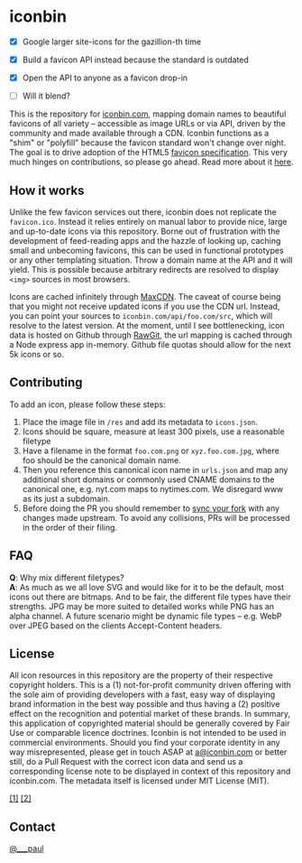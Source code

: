 
# iconbin

- [x] Google larger site-icons for the gazillion-th time
- [x] Build a favicon API instead because the standard is outdated
- [x] Open the API to anyone as a favicon drop-in
- [ ] Will it blend?

  
This is the repository for [iconbin.com](http://iconbin.com), mapping domain names to beautiful favicons of all variety – accessible as image URLs or via API, driven by the community and made available through a CDN. Iconbin functions as a "shim" or "polyfill" because the favicon standard won't change over night. The goal is to drive adoption of the HTML5 [favicon specification](https://www.w3.org/TR/html5/links.html#rel-icon). This very much hinges on contributions, so please go ahead. Read more about it [here](https://psolbach.com/write/icons-by-api-iconbin-image-assets-brands-logos-5).

## How it works
Unlike the few favicon services out there, iconbin does not replicate the `favicon.ico`. Instead it relies entirely on manual labor to provide nice, large and up-to-date icons via this repository. Borne out of frustration with the development of feed-reading apps and the hazzle of looking up, caching small and unbecoming favicons, this can be used in functional prototypes or any other templating situation. Throw a domain name at the API and it will yield. This is possible because arbitrary redirects are resolved to display `<img>` sources in most browsers.

Icons are cached infinitely through [MaxCDN](https://www.maxcdn.com/). The caveat of course being that you might not receive updated icons if you use the CDN url. Instead, you can point your sources to `iconbin.com/api/foo.com/src`, which will resolve to the latest version. At the moment, until I see bottlenecking, icon data is hosted on Github through [RawGit](https://rawgit.com/), the url mapping is cached through a Node express app in-memory. Github file quotas should allow for the next 5k icons or so.

## Contributing
To add an icon, please follow these steps:  
  
1. Place the image file in `/res` and add its metadata to `icons.json`.  
2. Icons should be square, measure at least 300 pixels, use a reasonable filetype
3. Have a filename in the format `foo.com.png` or `xyz.foo.com.jpg`, where foo should be the canonical domain name.
4. Then you reference this canonical icon name in `urls.json` and map any additional short domains or commonly used CNAME domains to the canonical one, e.g. nyt.com maps to nytimes.com. We disregard www as its just a subdomain.  
5. Before doing the PR you should remember to [sync your fork](https://help.github.com/articles/syncing-a-fork/) with any changes made upstream. To avoid any collisions, PRs will be processed in the order of their filing.  

## FAQ
**Q**: Why mix different filetypes?  
**A**: As much as we all love SVG and would like for it to be the default, most icons out there are bitmaps. And to be fair,
the different file types have their strengths. JPG may be more suited to detailed works while PNG has an alpha channel. A future scenario might be dynamic file types – e.g. WebP over JPEG based on the clients Accept-Content headers.

## License
All icon resources in this repository are the property of their respective copyright holders. This is a (1) not-for-profit community driven offering with the sole aim of providing developers with a fast, easy way of displaying brand information in the best way possible and thus having a (2) positive effect on the recognition and potential market of these brands. In summary, this application of copyrighted material should be generally covered by Fair Use or comparable licence doctrines. Iconbin is not intended to be used in commercial environments. Should you find your corporate identity in any way misrepresented, please get in touch ASAP at a@iconbin.com or better still, do a Pull Request with the correct icon data and send us a corresponding license note to be displayed in context of this repository and iconbin.com. The metadata itself is licensed under MIT License (MIT).

[[1]](https://ucomm.wsu.edu/fair-use/#toc-purpose-and-character-of-the-use)
[[2]](https://ucomm.wsu.edu/fair-use/#toc-commercial-effect)

## Contact
[@___paul](https://twitter.com/___paul)  
